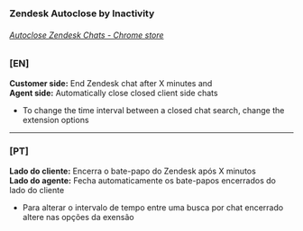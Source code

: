 ### Zendesk Autoclose by Inactivity

###### [Autoclose Zendesk Chats - Chrome store](https://chrome.google.com/webstore/detail/autoclose-zendesk-chats/aeokmoihelbkajigpildainifmdbmnmi)

### [EN]
**Customer side:** 
End Zendesk chat after X minutes and <br>
**Agent side:** Automatically close closed client side chats

- To change the time interval between a closed chat search, change the extension options

---

### [PT]
**Lado do cliente:** Encerra o bate-papo do Zendesk após X minutos<br>
**Lado do agente:** Fecha automaticamente os bate-papos encerrados do lado do cliente

- Para alterar o intervalo de tempo entre uma busca por chat encerrado altere nas opções da exensão
